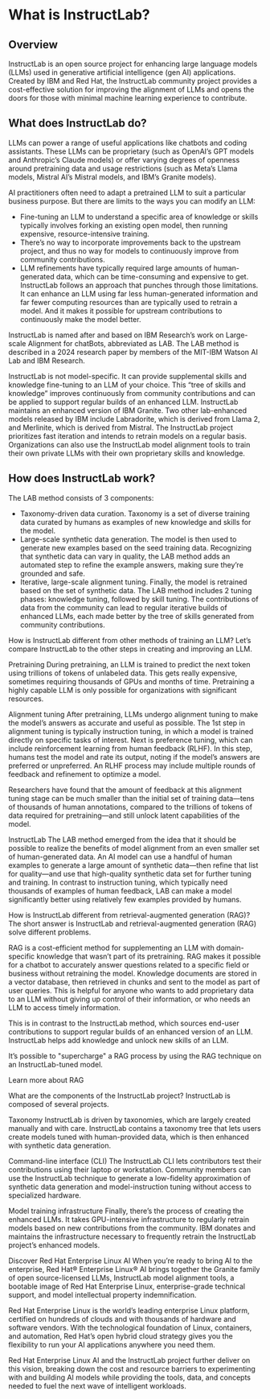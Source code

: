# What is InstructLab?
## Overview
InstructLab is an open source project for enhancing large language models (LLMs) used in generative artificial intelligence (gen AI) applications. Created by IBM and Red Hat, the InstructLab community project provides a cost-effective solution for improving the alignment of LLMs and opens the doors for those with minimal machine learning experience to contribute.

## What does InstructLab do?
LLMs can power a range of useful applications like chatbots and coding assistants. These LLMs can be proprietary (such as OpenAI’s GPT models and Anthropic’s Claude models) or offer varying degrees of openness around pretraining data and usage restrictions (such as Meta’s Llama models, Mistral AI’s Mistral models, and IBM’s Granite models).

AI practitioners often need to adapt a pretrained LLM to suit a particular business purpose. But there are limits to the ways you can modify an LLM:

* Fine-tuning an LLM to understand a specific area of knowledge or skills typically involves forking an existing open model, then running expensive, resource-intensive training.
* There’s no way to incorporate improvements back to the upstream project, and thus no way for models to continuously improve from community contributions.
* LLM refinements have typically required large amounts of human-generated data, which can be time-consuming and expensive to get.
InstructLab follows an approach that punches through those limitations. It can enhance an LLM using far less human-generated information and far fewer computing resources than are typically used to retrain a model. And it makes it possible for upstream contributions to continuously make the model better.

InstructLab is named after and based on IBM Research’s work on Large-scale Alignment for chatBots, abbreviated as LAB. The LAB method is described in a 2024 research paper by members of the MIT-IBM Watson AI Lab and IBM Research.

InstructLab is not model-specific. It can provide supplemental skills and knowledge fine-tuning to an LLM of your choice. This “tree of skills and knowledge” improves continuously from community contributions and can be applied to support regular builds of an enhanced LLM. InstructLab maintains an enhanced version of IBM Granite. Two other lab-enhanced models released by IBM include Labradorite, which is derived from Llama 2, and Merlinite, which is derived from Mistral. The InstructLab project prioritizes fast iteration and intends to retrain models on a regular basis. Organizations can also use the InstructLab model alignment tools to train their own private LLMs with their own proprietary skills and knowledge.

## How does InstructLab work?
The LAB method consists of 3 components:

* Taxonomy-driven data curation. Taxonomy is a set of diverse training data curated by humans as examples of new knowledge and skills for the model.
* Large-scale synthetic data generation. The model is then used to generate new examples based on the seed training data. Recognizing that synthetic data can vary in quality, the LAB method adds an automated step to refine the example answers, making sure they’re grounded and safe.
* Iterative, large-scale alignment tuning. Finally, the model is retrained based on the set of synthetic data. The LAB method includes 2 tuning phases: knowledge tuning, followed by skill tuning.
The contributions of data from the community can lead to regular iterative builds of enhanced LLMs, each made better by the tree of skills generated from community contributions.

How is InstructLab different from other methods of training an LLM?
Let’s compare InstructLab to the other steps in creating and improving an LLM.

Pretraining
During pretraining, an LLM is trained to predict the next token using trillions of tokens of unlabeled data. This gets really expensive, sometimes requiring thousands of GPUs and months of time. Pretraining a highly capable LLM is only possible for organizations with significant resources.

Alignment tuning
After pretraining, LLMs undergo alignment tuning to make the model’s answers as accurate and useful as possible. The 1st step in alignment tuning is typically instruction tuning, in which a model is trained directly on specific tasks of interest. Next is preference tuning, which can include reinforcement learning from human feedback (RLHF). In this step, humans test the model and rate its output, noting if the model’s answers are preferred or unpreferred. An RLHF process may include multiple rounds of feedback and refinement to optimize a model.

Researchers have found that the amount of feedback at this alignment tuning stage can be much smaller than the initial set of training data―tens of thousands of human annotations, compared to the trillions of tokens of data required for pretraining―and still unlock latent capabilities of the model.

InstructLab
The LAB method emerged from the idea that it should be possible to realize the benefits of model alignment from an even smaller set of human-generated data. An AI model can use a handful of human examples to generate a large amount of synthetic data―then refine that list for quality―and use that high-quality synthetic data set for further tuning and training. In contrast to instruction tuning, which typically need thousands of examples of human feedback, LAB can make a model significantly better using relatively few examples provided by humans.

How is InstructLab different from retrieval-augmented generation (RAG)?
The short answer is InstructLab and retrieval-augmented generation (RAG) solve different problems.

RAG is a cost-efficient method for supplementing an LLM with domain-specific knowledge that wasn’t part of its pretraining. RAG makes it possible for a chatbot to accurately answer questions related to a specific field or business without retraining the model. Knowledge documents are stored in a vector database, then retrieved in chunks and sent to the model as part of user queries. This is helpful for anyone who wants to add proprietary data to an LLM without giving up control of their information, or who needs an LLM to access timely information. 

This is in contrast to the InstructLab method, which sources end-user contributions to support regular builds of an enhanced version of an LLM. InstructLab helps add knowledge and unlock new skills of an LLM.

It’s possible to "supercharge" a RAG process by using the RAG technique on an InstructLab-tuned model.

Learn more about RAG

 

What are the components of the InstructLab project?
InstructLab is composed of several projects.

Taxonomy
InstructLab is driven by taxonomies, which are largely created manually and with care. InstructLab contains a taxonomy tree that lets users create models tuned with human-provided data, which is then enhanced with synthetic data generation.

Command-line interface (CLI)
The InstructLab CLI lets contributors test their contributions using their laptop or workstation. Community members can use the InstructLab technique to generate a low-fidelity approximation of synthetic data generation and model-instruction tuning without access to specialized hardware.

Model training infrastructure
Finally, there’s the process of creating the enhanced LLMs. It takes GPU-intensive infrastructure to regularly retrain models based on new contributions from the community. IBM donates and maintains the infrastructure necessary to frequently retrain the InstructLab project’s enhanced models.
 

Discover Red Hat Enterprise Linux AI
When you’re ready to bring AI to the enterprise, Red Hat® Enterprise Linux® AI brings together the Granite family of open source-licensed LLMs, InstructLab model alignment tools, a bootable image of Red Hat Enterprise Linux, enterprise-grade technical support, and model intellectual property indemnification.

Red Hat Enterprise Linux is the world’s leading enterprise Linux platform, certified on hundreds of clouds and with thousands of hardware and software vendors. With the technological foundation of Linux, containers, and automation, Red Hat’s open hybrid cloud strategy gives you the flexibility to run your AI applications anywhere you need them.

Red Hat Enterprise Linux AI and the InstructLab project further deliver on this vision, breaking down the cost and resource barriers to experimenting with and building AI models while providing the tools, data, and concepts needed to fuel the next wave of intelligent workloads.
